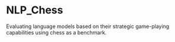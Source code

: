 # NLP_Chess
Evaluating language models based on their strategic game-playing capabilities using chess as a benchmark.
